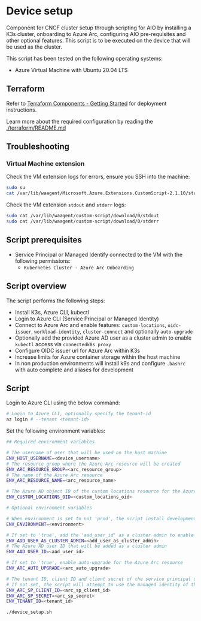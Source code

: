 # Device setup

Component for CNCF cluster setup through scripting for AIO by installing a K3s cluster, onboarding to Azure
Arc, configuring AIO pre-requisites and other optional features. This script is to be executed on the device that will
be used as the cluster.

This script has been tested on the following operating systems:

- Azure Virtual Machine with Ubuntu 20.04 LTS

## Terraform

Refer to [Terraform Components - Getting Started](../README.md#terraform-components---getting-started) for
deployment instructions.

Learn more about the required configuration by reading the [./terraform/README.md](./terraform/README.md)

## Troubleshooting

### Virtual Machine extension

Check the VM extension logs for errors, ensure you SSH into the machine:

```sh
sudo su
cat /var/lib/waagent/Microsoft.Azure.Extensions.CustomScript-2.1.10/status/0.status
```

Check the VM extension `stdout` and `stderr` logs:

```sh
sudo cat /var/lib/waagent/custom-script/download/0/stdout
sudo cat /var/lib/waagent/custom-script/download/0/stderr
```

## Script prerequisites

- Service Principal or Managed Identify connected to the VM with the following permissions:
  - `Kubernetes Cluster - Azure Arc Onboarding`

## Script overview

The script performs the following steps:

- Install K3s, Azure CLI, kubectl
- Login to Azure CLI (Service Principal or Managed Identity)
- Connect to Azure Arc and enable features: `custom-locations`, `oidc-issuer`, `workload-identity`, `cluster-connect` and optionally `auto-upgrade`
- Optionally add the provided Azure AD user as a cluster admin to enable `kubectl` access via `connectedk8s proxy`
- Configure OIDC issuer url for Azure Arc within K3s
- Increase limits for Azure container storage within the host machine
- In non production environments will install k9s and configure `.bashrc` with auto complete and aliases for development

## Script

Login to Azure CLI using the below command:

```sh
# Login to Azure CLI, optionally specify the tenant-id
az login # --tenant <tenant-id>
```

Set the following environment variables:

```sh
## Required environment variables

# The username of user that will be used on the host machine
ENV_HOST_USERNAME=<device_username>
# The resource group where the Azure Arc resource will be created
ENV_ARC_RESOURCE_GROUP=<arc_resource_group>
# The name of the Azure Arc resource
ENV_ARC_RESOURCE_NAME=<arc_resource_name>

# The Azure AD object ID of the custom locations resource for the Azure Arc resource
ENV_CUSTOM_LOCATIONS_OID=<custom_locations_oid>

# Optional environment variables

# When environment is set to not 'prod', the script install development tools on the cluster, such as  K9s, etc.
ENV_ENVIRONMENT=<environment>

# If set to 'true', add the 'aad_user_id' as a cluster admin to enable the user to access the cluster with cluster connect
ENV_ADD_USER_AS_CLUSTER_ADMIN=<add_user_as_cluster_admin>
# The Azure AD user ID that will be added as a cluster admin
ENV_AAD_USER_ID=<aad_user_id>

# If set to 'true', enable auto-upgrade for the Azure Arc resource
ENV_ARC_AUTO_UPGRADE=<arc_auto_upgrade>

# The tenant ID, client ID and client secret of the service principal used to connect the Azure Arc resource to Azure
# If not set, the script will attempt to use the managed identity of the VM
ENV_ARC_SP_CLIENT_ID=<arc_sp_client_id>
ENV_ARC_SP_SECRET=<arc_sp_secret>
ENV_TENANT_ID=<tenant_id>
```

```sh
./device_setup.sh
```
